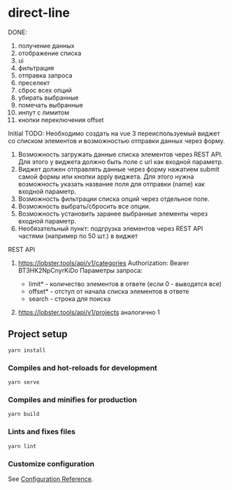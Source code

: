 # direct-line

DONE:
1. получение данных
2. отображение списка
3. ui
4. фильтрация
5. отправка запроса
6. преселект
7. сброс всех опций
8. убирать выбранные
9. помечать выбранные
10. инпут с лимитом
11. кнопки переключения offset

Initial TODO:
Необходимо создать на vue 3 переиспользуемый виджет со списком элементов и возможностью отправки данных через форму.

1. Возможность загружать данные списка элементов через REST API. Для этого у виджета должно быть поле с url как входной параметр.
2. Виджет должен отправлять данные через форму нажатием submit самой формы или кнопки apply виджета. Для этого нужна возможность указать название поля для отправки (name) как входной параметр.
2. Возможность фильтрации списка опций через отдельное поле.
3. Возможность выбрать/сбросить все опции.
4. Возможность установить заранее выбранные элементы через входной параметр.
5. Необязательный пункт: подгрузка элементов через REST API частями (например по 50 шт.) в виджет

REST API
1. https://lobster.tools/api/v1/categories
   Authorization: Bearer BT3HK2NpCnyrKiDo
   Параметры запроса:
    - limit* - количество элементов в ответе (если 0 - выводятся все)
    - offset* - отступ от начала списка элементов в ответе
    - search - строка для поиска

2. https://lobster.tools/api/v1/projects
   аналогично 1

## Project setup
```
yarn install
```

### Compiles and hot-reloads for development
```
yarn serve
```

### Compiles and minifies for production
```
yarn build
```

### Lints and fixes files
```
yarn lint
```

### Customize configuration
See [Configuration Reference](https://cli.vuejs.org/config/).
